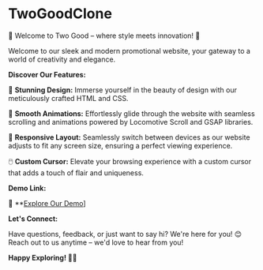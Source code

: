 # TwoGoodClone

🌟 Welcome to Two Good – where style meets innovation! 🌟

Welcome to our sleek and modern promotional website, your gateway to a world of creativity and elegance.

**Discover Our Features:**

🎨 **Stunning Design:** Immerse yourself in the beauty of design with our meticulously crafted HTML and CSS.

🚀 **Smooth Animations:** Effortlessly glide through the website with seamless scrolling and animations powered by Locomotive Scroll and GSAP libraries.

📱 **Responsive Layout:** Seamlessly switch between devices as our website adjusts to fit any screen size, ensuring a perfect viewing experience.

🖱️ **Custom Cursor:** Elevate your browsing experience with a custom cursor that adds a touch of flair and uniqueness.

**Demo Link:**

🔗 **[Explore Our Demo](https://pranali9922.github.io/TwoGoodClone/)]

**Let's Connect:**

Have questions, feedback, or just want to say hi? We're here for you! 😊 Reach out to us anytime – we'd love to hear from you!

**Happy Exploring! 🚀✨**

